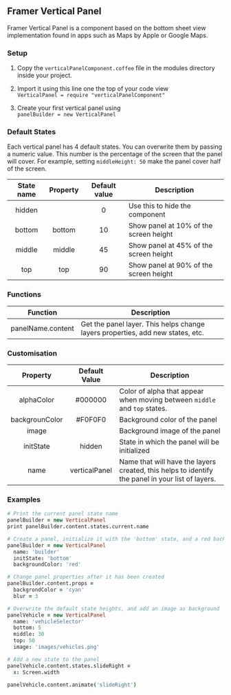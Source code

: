 ## Framer Vertical Panel

Framer Vertical Panel is a component based on the bottom sheet view implementation found in apps such as Maps by Apple or Google Maps. 

### Setup

1. Copy the `verticalPanelComponent.coffee` file in the modules directory inside your project.

2. Import it using this line one the top of your code view   
`VerticalPanel = require "verticalPanelComponent"`

3. Create your first vertical panel using  
`panelBuilder = new VerticalPanel`

### Default States

Each vertical panel has 4 default states. You can overwrite them by passing a numeric value. This number is the percentage of the screen that the panel will cover. For example, setting `middleHeight: 50` make the panel cover half of the screen.

| State name |   Property   | Default value | Description                    |
| :--------: | :----------: | :-----------: | ------------------------------ |
|   hidden   |              |       0       | Use this to hide the component |
|   bottom   | bottom |      10       | Show panel at 10% of the screen height  |
|   middle   | middle |      45       | Show panel at 45% of the screen height  |
|    top     |  top  |      90       | Show panel at 90% of the screen height  |

### Functions

| Function          | Description          |
| ----------------- | -------------------- |
| panelName.content | Get the panel layer. This helps change layers properties, add new states, etc. |

### Customisation

|    Property    | Default Value | Description                              |
| :------------: | :-----------: | ---------------------------------------- |
|   alphaColor   |    #000000    | Color of alpha that appear when moving between `middle` and `top` states. |
| backgrounColor |    #F0F0F0    | Background color of the panel            |
|     image      |               | Background image of the panel            |
|   initState    |    hidden     | State in which the panel will be initialized |
|      name      | verticalPanel | Name that will have the layers created, this helps to identify the panel in your list of layers. |

### Examples

```coffeescript
# Print the current panel state name
panelBuilder = new VerticalPanel
print panelBuilder.content.states.current.name

# Create a panel, initialize it with the 'bottom' state, and a red background
panelBuilder = new VerticalPanel
  name: 'builder'
  initState: 'bottom'
  backgroundColor: 'red'

# Change panel properties after it has been created
panelBuilder.content.props = 
  backgrondColor = 'cyan'
  blur = 3

# Overwrite the default state heights, and add an image as background
panelVehicle = new VerticalPanel
  name: 'vehicleSelector'
  bottom: 5
  middle: 30
  top: 50
  image: 'images/vehicles.png'

# Add a new state to the panel
panelVehicle.content.states.slideRight =
  x: Screen.width

panelVehicle.content.animate('slideRight')
```